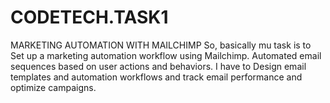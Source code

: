 # CODETECH.TASK1

MARKETING AUTOMATION WITH MAILCHIMP
So, basically mu task is to Set up a marketing automation workflow using Mailchimp. Automated
email sequences based on user actions and behaviors.  I have to Design email templates
and automation workflows and track email performance and optimize campaigns. 
